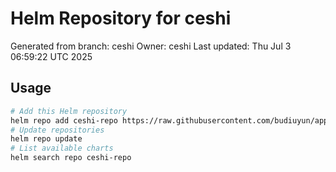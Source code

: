 # Helm Repository for ceshi
Generated from branch: ceshi
Owner: ceshi
Last updated: Thu Jul  3 06:59:22 UTC 2025

## Usage
```bash
# Add this Helm repository
helm repo add ceshi-repo https://raw.githubusercontent.com/budiuyun/appStore/helm-ceshi/
# Update repositories
helm repo update
# List available charts
helm search repo ceshi-repo
```
